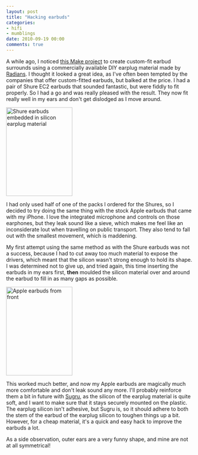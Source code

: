 ```yaml
---
layout: post
title: "Hacking earbuds"
categories:
- hifi
- mumblings
date: 2010-09-19 00:00
comments: true
---
```


<p>A while ago, I noticed <a href="http://makeprojects.com/Project/Custom-Fit-Earbuds/199/">this Make project</a> to create custom-fit earbud surrounds using a commercially available DIY earplug material made by <a href="http://www.radians.com/main/p-282-radians-custom-molded-earplugs.aspx">Radians</a>. I thought it looked a great idea, as I've often been tempted by the companies that offer custom-fitted earbuds, but balked at the price. I had a pair of Shure EC2 earbuds that sounded fantastic, but were fiddly to fit properly. So I had a go and was really pleased with the result. They now fit really well in my ears and don't get dislodged as I move around.</p>

<p><a class="image" href="http://www.flickr.com/photos/51035737494@N01/5004241955" title="View 'Shure earbuds embedded in silicon earplug material' on Flickr.com"><img border="0" alt="Shure earbuds embedded in silicon earplug material" width="179" src="http://farm5.static.flickr.com/4125/5004241955_1f14ccf033_m.jpg" height="240"/></a></p>

<p>I had only used half of one of the packs I ordered for the Shures, so I decided to try doing the same thing with the stock Apple earbuds that came with my iPhone. I love the integrated microphone and controls on those earphones, but they leak sound like a sieve, which makes me feel like an inconsiderate lout when travelling on public transport. They also tend to fall out with the smallest movement, which is maddening.</p>

<p>My first attempt using the same method as with the Shure earbuds was not a success, because I had to cut away too much material to expose the drivers, which meant that the silicon wasn't strong enough to hold its shape. I was determined not to give up, and tried again, this time inserting the earbuds in my ears first, <strong>then</strong> moulded the silicon material over and around the earbud to fill in as many gaps as possible.</p>

<p><a class="image" href="http://www.flickr.com/photos/51035737494@N01/5004238831" title="View 'Apple earbuds from front' on Flickr.com"><img border="0" alt="Apple earbuds from front" width="179" src="http://farm5.static.flickr.com/4107/5004238831_0b82918b71_m.jpg" height="240"/></a></p>

<p>This worked much better, and now my Apple earbuds are magically much more comfortable and don't leak sound any more. I'll probably reinforce them a bit in future with <a href="http://sugru.com/">Sugru</a>, as the silicon of the earplug material is quite soft, and I want to make sure that it stays securely mounted on the plastic. The earplug silicon isn't adhesive, but Sugru is, so it should adhere to both the stem of the earbud of the earplug silicon to toughen things up a bit. However, for a cheap material, it's a quick and easy hack to improve the earbuds a lot.</p>

<p>As a side observation, outer ears are a very funny shape, and mine are not at all symmetrical!</p>


